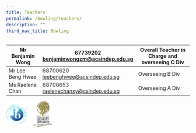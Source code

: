 ```yaml
---
title: Teachers
permalink: /bowling/teachers/
description: ""
third_nav_title: Bowling
---
```

<table>
<thead>
  <tr>
    <th>Mr Benjamin Wong</th>
    <th>67739202<br><a href="mailto:benjaminwongzm@acsindep.edu.sg" target="_blank" rel="noopener noreferrer">benjaminwongzm@acsindep.edu.sg</a></th>
    <th>Overall Teacher in Charge and overseeing C Div</th>
  </tr>
</thead>
<tbody>
  <tr>
    <td>Mr Lee Beng Hwee</td>
    <td>68700620<br><a href="mailto:benjaminwongzm@acsindep.edu.sg" target="_blank" rel="noopener noreferrer">leebenghwee@acsindep.edu.sg</a></td>
    <td>Overseeing B Div</td>
  </tr>
  <tr>
    <td>Ms Raelene Chan</td>
    <td>68700653<br><a href="mailto:raelenechanxy@csindep.edu.sg" target="_blank" rel="noopener noreferrer">raelenechanxy@csindep.edu.sg</a></td>
    <td>Overseeing A Div</td>
  </tr>
</tbody>
</table>

<img src="/images/WorldSchool.jpg" 
     style="width:25%">